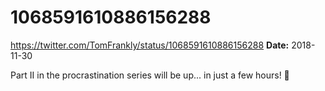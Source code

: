 # 1068591610886156288
https://twitter.com/TomFrankly/status/1068591610886156288
**Date:** 2018-11-30

Part II in the procrastination series will be up... in just a few hours! 🧐
